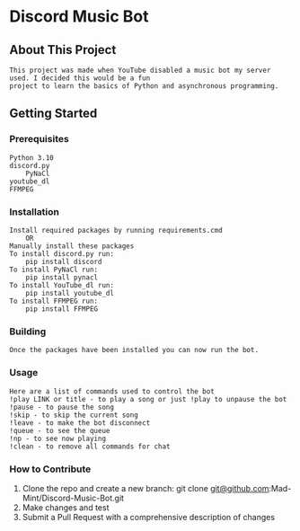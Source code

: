 # Discord Music Bot
## About This Project
    This project was made when YouTube disabled a music bot my server used. I decided this would be a fun 
    project to learn the basics of Python and asynchronous programming.
## Getting Started
### Prerequisites
    Python 3.10
    discord.py
        PyNaCl
    youtube_dl
    FFMPEG
### Installation
    Install required packages by running requirements.cmd
		OR 
	Manually install these packages
	To install discord.py run:
		pip install discord
	To install PyNaCl run:
		pip install pynacl
	To install YouTube_dl run:
		pip install youtube_dl
	To install FFMPEG run:
		pip install FFMPEG
### Building
	Once the packages have been installed you can now run the bot.
### Usage
	Here are a list of commands used to control the bot
	!play LINK or title - to play a song or just !play to unpause the bot
    !pause - to pause the song
    !skip - to skip the current song
    !leave - to make the bot disconnect
    !queue - to see the queue
    !np - to see now playing
    !clean - to remove all commands for chat
### How to Contribute
1. Clone the repo and create a new branch: git clone git@github.com:Mad-Mint/Discord-Music-Bot.git
2. Make changes and test
3. Submit a Pull Request with a comprehensive description of changes 
